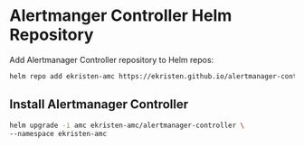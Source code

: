 # Alertmanger Controller Helm Repository

Add Alertmanager Controller repository to Helm repos:

```bash
helm repo add ekristen-amc https://ekristen.github.io/alertmanager-controller/charts/
```

## Install Alertmanager Controller

```bash
helm upgrade -i amc ekristen-amc/alertmanager-controller \
--namespace ekristen-amc
```
